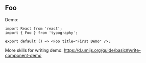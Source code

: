 ## Foo

Demo:

```tsx
import React from 'react';
import { Foo } from 'typography';

export default () => <Foo title="First Demo" />;
```

More skills for writing demo: https://d.umijs.org/guide/basic#write-component-demo
